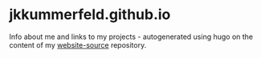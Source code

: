 # jkkummerfeld.github.io
Info about me and links to my projects - autogenerated using hugo on the content of my [website-source](https://github.com/jkkummerfeld/website-source) repository.
